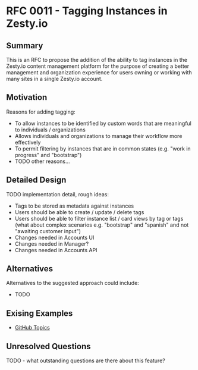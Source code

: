 # RFC 0011 - Tagging Instances in Zesty.io

## Summary

This is an RFC to propose the addition of the ability to tag instances in the Zesty.io content management platform for the purpose of creating a better management and organization experience for users owning or working with many sites in a single Zesty.io account.

## Motivation

Reasons for adding tagging:

* To allow instances to be identified by custom words that are meaningful to individuals / organizations
* Allows individuals and organizations to manage their workflow more effectively
* To permit filtering by instances that are in common states (e.g. "work in progress" and "bootstrap")
* TODO other reasons...

## Detailed Design

TODO implementation detail, rough ideas:

* Tags to be stored as metadata against instances
* Users should be able to create / update / delete tags
* Users should be able to filter instance list / card views by tag or tags (what about complex scenarios e.g. "bootstrap" and "spanish" and not "awaiting customer input")
* Changes needed in Accounts UI
* Changes needed in Manager?
* Changes needed in Accounts API

## Alternatives

Alternatives to the suggested approach could include:

* TODO

## Exising Examples

* [GitHub Topics](https://blog.github.com/2017-01-31-introducing-topics/)

## Unresolved Questions

TODO - what outstanding questions are there about this feature?
